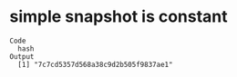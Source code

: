 # simple snapshot is constant

    Code
      hash
    Output
      [1] "7c7cd5357d568a38c9d2b505f9837ae1"

